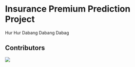 # Insurance Premium Prediction Project

Hur Hur Dabang Dabang Dabag

## Contributors
<a href="https://github.com/ikaushikpal/Engineering-Placements-Prediction/graphs/contributors">
  <img src="https://contrib.rocks/image?repo=ikaushikpal/Engineering-Placements-Prediction" />
</a>
